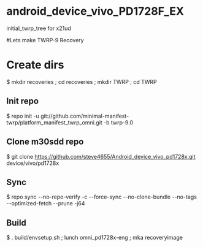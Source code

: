 # android_device_vivo_PD1728F_EX
 initial_twrp_tree for x21ud 



#Lets make
TWRP-9 Recovery

# Create dirs
$ mkdir recoveries ; cd recoveries ; mkdir TWRP ; cd TWRP

## Init repo
$ repo init -u git://github.com/minimal-manifest-twrp/platform_manifest_twrp_omni.git -b twrp-9.0

## Clone m30sdd repo
$ git clone https://github.com/steve4655/Android_device_vivo_pd1728x.git device/vivo/pd1728x

## Sync
$ repo sync --no-repo-verify -c --force-sync --no-clone-bundle --no-tags --optimized-fetch --prune -j64

## Build
$ . build/envsetup.sh ;
lunch omni_pd1728x-eng ;
mka recoveryimage
